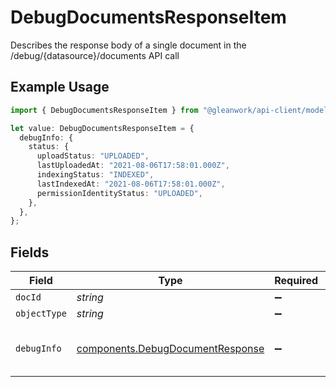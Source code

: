 # DebugDocumentsResponseItem

Describes the response body of a single document in the /debug/{datasource}/documents API call

## Example Usage

```typescript
import { DebugDocumentsResponseItem } from "@gleanwork/api-client/models/components";

let value: DebugDocumentsResponseItem = {
  debugInfo: {
    status: {
      uploadStatus: "UPLOADED",
      lastUploadedAt: "2021-08-06T17:58:01.000Z",
      indexingStatus: "INDEXED",
      lastIndexedAt: "2021-08-06T17:58:01.000Z",
      permissionIdentityStatus: "UPLOADED",
    },
  },
};
```

## Fields

| Field                                                                                | Type                                                                                 | Required                                                                             | Description                                                                          |
| ------------------------------------------------------------------------------------ | ------------------------------------------------------------------------------------ | ------------------------------------------------------------------------------------ | ------------------------------------------------------------------------------------ |
| `docId`                                                                              | *string*                                                                             | :heavy_minus_sign:                                                                   | Id of the document                                                                   |
| `objectType`                                                                         | *string*                                                                             | :heavy_minus_sign:                                                                   | objectType of the document                                                           |
| `debugInfo`                                                                          | [components.DebugDocumentResponse](../../models/components/debugdocumentresponse.md) | :heavy_minus_sign:                                                                   | Describes the response body of the /debug/{datasource}/document API call             |